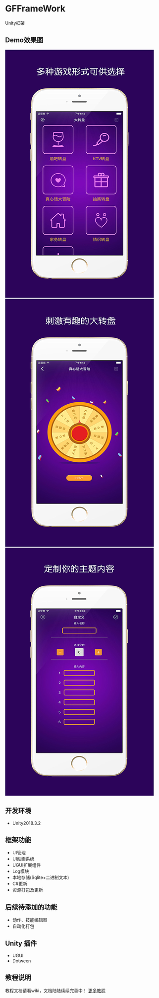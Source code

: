 # GFFrameWork
Unity框架

## Demo效果图
![](png/33.png)
![](png/11.png)
![](png/22.png)

## 开发环境
* Unity2018.3.2

## 框架功能
* UI管理
* UI动画系统
* UGUI扩展组件
* Log模块
* 本地存储(Sqlite+二进制文本)
* C#更新
* 资源打包及更新

## 后续待添加的功能
* 动作、技能编辑器
* 自动化打包

## Unity 插件
* UGUI
* Dotween

## 教程说明
教程文档请看wiki，文档陆陆续续完善中！
[更多教程](http://dingxiaowei.cn)